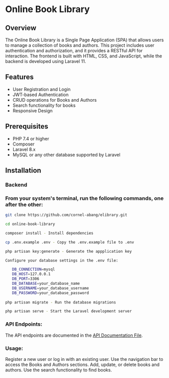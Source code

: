 # Online Book Library

## Overview

The Online Book Library is a Single Page Application (SPA) that allows users to manage a collection of books and authors. This project includes user authentication and authorization, and it provides a RESTful API for interaction. The frontend is built with HTML, CSS, and JavaScript, while the backend is developed using Laravel 11.

## Features

- User Registration and Login
- JWT-based Authentication
- CRUD operations for Books and Authors
- Search functionality for books
- Responsive Design

## Prerequisites

- PHP 7.4 or higher
- Composer
- Laravel 8.x
- MySQL or any other database supported by Laravel

## Installation

### Backend

### From your system's terminal, run the following commands, one after the other:

   ```sh
   git clone https://github.com/cornel-abang/elibrary.git
   
   cd online-book-library 

   composer install - Install dependencies

   cp .env.example .env - Copy the .env.example file to .env

   php artisan key:generate - Generate the appplication key

   Configure your database settings in the .env file:

      DB_CONNECTION=mysql
      DB_HOST=127.0.0.1
      DB_PORT=3306
      DB_DATABASE=your_database_name
      DB_USERNAME=your_database_username
      DB_PASSWORD=your_database_password
      
   php artisan migrate - Run the database migrations

   php artisan serve - Start the Laravel development server
   ```
### API Endpoints:
   The API endpoints are documented in the [API Documentation File](api.doc.md).

### Usage:
   Register a new user or log in with an existing user.
   Use the navigation bar to access the Books and Authors sections.
   Add, update, or delete books and authors.
   Use the search functionality to find books.

